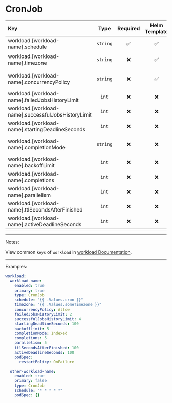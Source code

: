 # CronJob

| Key                                                 |   Type   | Required | Helm Template |         Default          | Description                                           |
| :-------------------------------------------------- | :------: | :------: | :-----------: | :----------------------: | :---------------------------------------------------- |
| workload.[workload-name].schedule                   | `string` |    ✅    |      ✅       |           `""`           | Define the schedule                                   |
| workload.[workload-name].timezone                   | `string` |    ❌    |      ✅       | `{{ .Values.TIMEZONE }}` | Define the timezone                                   |
| workload.[workload-name].concurrencyPolicy          | `string` |    ❌    |      ✅       |         `Forbid`         | Define the concurrencyPolicy (Allow, Replace, Forbid) |
| workload.[workload-name].failedJobsHistoryLimit     |  `int`   |    ❌    |      ❌       |           `1`            | Define the failedJobsHistoryLimit                     |
| workload.[workload-name].successfulJobsHistoryLimit |  `int`   |    ❌    |      ❌       |           `3`            | Define the successfulJobsHistoryLimit                 |
| workload.[workload-name].startingDeadlineSeconds    |  `int`   |    ❌    |      ❌       |                          | Define the startingDeadlineSeconds                    |
| workload.[workload-name].completionMode             | `string` |    ❌    |      ❌       |       `NonIndexed`       | Define the completionMode (Indexed, NonIndexed)       |
| workload.[workload-name].backoffLimit               |  `int`   |    ❌    |      ❌       |           `5`            | Define the backoffLimit                               |
| workload.[workload-name].completions                |  `int`   |    ❌    |      ❌       |                          | Define the completions                                |
| workload.[workload-name].parallelism                |  `int`   |    ❌    |      ❌       |           `1`            | Define the parallelism                                |
| workload.[workload-name].ttlSecondsAfterFinished    |  `int`   |    ❌    |      ❌       |          `120`           | Define the ttlSecondsAfterFinished                    |
| workload.[workload-name].activeDeadlineSeconds      |  `int`   |    ❌    |      ❌       |                          | Define the activeDeadlineSeconds                      |

---

Notes:

View common `keys` of `workload` in [workload Documentation](workload.md).

---

Examples:

```yaml
workload:
  workload-name:
    enabled: true
    primary: true
    type: CronJob
    schedule: "{{ .Values.cron }}"
    timezone: "{{ .Values.someTimezone }}"
    concurrencyPolicy: Allow
    failedJobsHistoryLimit: 2
    successfulJobsHistoryLimit: 4
    startingDeadlineSeconds: 100
    backoffLimit: 5
    completionMode: Indexed
    completions: 5
    parallelism: 5
    ttlSecondsAfterFinished: 100
    activeDeadlineSeconds: 100
    podSpec:
      restartPolicy: OnFailure

  other-workload-name:
    enabled: true
    primary: false
    type: CronJob
    schedule: "* * * * *"
    podSpec: {}
```
